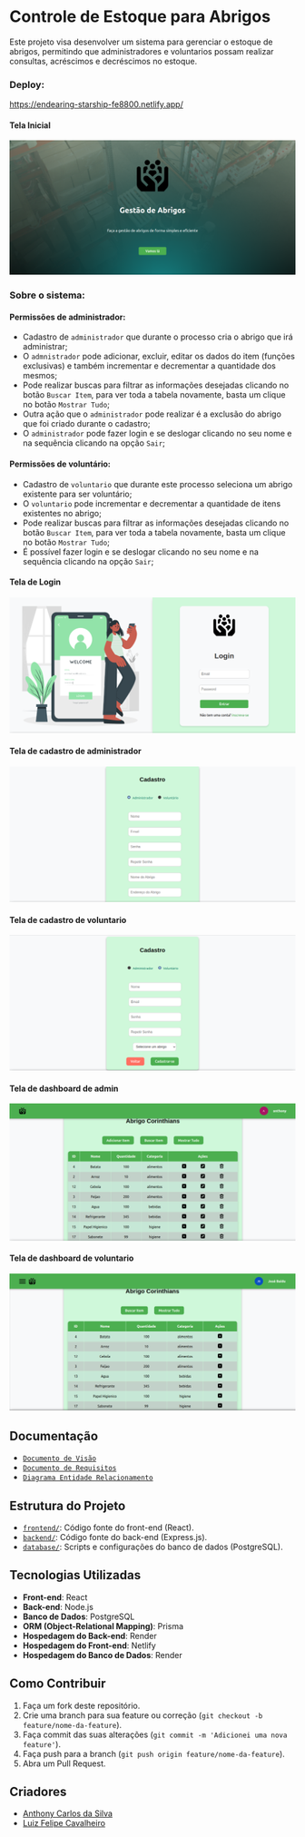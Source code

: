# Controle de Estoque para Abrigos

Este projeto visa desenvolver um sistema para gerenciar o estoque de abrigos, permitindo que administradores e voluntarios possam realizar consultas, acréscimos e decréscimos no estoque.

### Deploy: 
https://endearing-starship-fe8800.netlify.app/

#### Tela Inicial
![Tela Inicial](./images/tela_inicial.png)

### Sobre o sistema:

#### Permissões de administrador:

- Cadastro de `administrador` que durante o processo cria o abrigo que irá administrar;
- O `admnistrador` pode adicionar, excluir, editar os dados do item (funções exclusivas) e também incrementar e decrementar a quantidade dos mesmos;
- Pode realizar buscas para filtrar as informações desejadas clicando no botão `Buscar Item`, para ver toda a tabela novamente, basta um clique no botão `Mostrar Tudo`;
- Outra ação que o `administrador` pode realizar é a exclusão do abrigo que foi criado durante o cadastro;
- O `administrador` pode fazer login e se deslogar clicando no seu nome e na sequência clicando na opção ```Sair```;

#### Permissões de voluntário:

- Cadastro de `voluntario` que durante este processo seleciona um abrigo existente para ser voluntário;
- O `voluntario` pode incrementar e decrementar a quantidade de itens existentes no abrigo;
- Pode realizar buscas para filtrar as informações desejadas clicando no botão `Buscar Item`, para ver toda a tabela novamente, basta um clique no botão `Mostrar Tudo`;
- É possível fazer login e se deslogar clicando no seu nome e na sequência clicando na opção ```Sair```;

#### Tela de Login
![Tela Login](./images/tela_login.png)

#### Tela de cadastro de administrador
![Tela de cadastro de administrador](./images/tela_cadastro_admin.png)

#### Tela de cadastro de voluntario
![Tela de cadastro de voluntario](./images/tela_cadastro_voluntario.png)

#### Tela de dashboard de admin
![Tela dashboard de administrador](./images/tela_admin.png)

#### Tela de dashboard de voluntario
![Tela dashboard de voluntario](./images/tela_voluntario.png)

## Documentação

- [`Documento de Visão`](./docs/Visao.md)
- [`Documento de Requisitos`](./docs/Requisitos.md)
- [`Diagrama Entidade Relacionamento`](https://github.com/elc1090/project3-2024a-anthony-luizfelipe/blob/main/docs/Diagrama_Entidade_Relacionamento.md?plain=1)

## Estrutura do Projeto

- [`frontend/`](frontend/): Código fonte do front-end (React).
- [`backend/`](backend/): Código fonte do back-end (Express.js).
- [`database/`](database/): Scripts e configurações do banco de dados (PostgreSQL).

## Tecnologias Utilizadas

- **Front-end**: React
- **Back-end**: Node.js
- **Banco de Dados**: PostgreSQL
- **ORM (Object-Relational Mapping)**: Prisma 
- **Hospedagem do Back-end**: Render
- **Hospedagem do Front-end**: Netlify
- **Hospedagem do Banco de Dados**: Render

## Como Contribuir

1. Faça um fork deste repositório.
2. Crie uma branch para sua feature ou correção (`git checkout -b feature/nome-da-feature`).
3. Faça commit das suas alterações (`git commit -m 'Adicionei uma nova feature'`).
4. Faça push para a branch (`git push origin feature/nome-da-feature`).
5. Abra um Pull Request.

## Criadores

- [Anthony Carlos da Silva](https://github.com/anthony-c-silva)
- [Luiz Felipe Cavalheiro](https://github.com/luizfelipecavalheiro)
  
